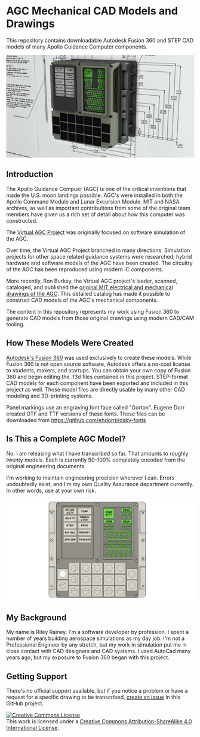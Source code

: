# AGC Mechanical CAD Models and Drawings

This repository contains downloadable Autodesk Fusion 360 and STEP CAD models of many Apollo Guidance Computer components.

![Assembled Model](images/ASSEMBLED-3.png)

## Introduction

The Apollo Guidance Compuer (AGC) is one of the critical inventions that made the U.S. moon landings possible. AGC's were installed in both the Apollo Command Module and Lunar Excursion Module. MIT and NASA archives, as well as important contributions from some
of the original team members have given us a rich set of detail about how this computer was constructed.

The [Virtual AGC Project](https://www.ibiblio.org/apollo/) was originally focused on software simulation 
of the AGC. 

Over time, the Virtual AGC Project branched in many directions. Simulation projects for other space related guidance systems
were researched; hybrid hardware and software models of the AGC have been created. The circuitry of the AGC has been reproduced using modern IC components. 

More recently, Ron Burkey, the Virtual AGC project's leader, scanned, cataloged, and published
the [original MIT electrical and mechanical drawings of the AGC](https://www.ibiblio.org/apollo/ElectroMechanical.html). This detailed catalog has made it possible to construct CAD models of the AGC's mechanical components.

The content in this repository represents my work using Fusion 360 to generate CAD models from those original drawings using modern CAD/CAM tooling.

## How These Models Were Created

[Autodesk's Fusion 360](https://www.autodesk.com/products/fusion-360/students-teachers-educators) was used exclusively to create these models. 
While Fusion 360 is not open source software, Autodesk offers a no-cost
license to students, makers, and startups. You can obtain your own copy of Fusion 360 and begin editing the .f3d files contained in this project. 
STEP-format CAD models for each component have been exported and included in this project as well. 
Those model files are directly usable by many other CAD modeling and 3D-printing systems.

Panel markings use an engraving font face called "Gorton". Eugene Dorr created OTF and TTF versions of these fonts. These files can be downloaded from https://github.com/ehdorrii/dsky-fonts 

## Is This a Complete AGC Model?

No. I am releasing what I have transcribed so far. That amounts to roughly twenty models. Each is currently 90-100% completely encoded from the original engineering documents.

I'm working to maintain engineering precision wherever I can. Errors undoubtedly exist, and I'm my own Quality
Assurance department currently. In other words, use at your own risk.

![Assembled Model](images/ASSEMBLED%201.png)

## My Background

My name is Riley Rainey. I'm a software developer by profession. I spent a number of years building aerospace simulations as my day job.
I'm not a Professional Engineer by any stretch, but my work in simulation put me in close contact with CAD designers and CAD systems. I used AutoCad many years ago, but my exposure to Fusion 360 began with this project.

## Getting Support

There's no official support available, but if you notice a problem or have a request for a specific drawing to be
transcribed, [create an issue](https://github.com/rrainey/agc-mechanical-cad/issues) in this GitHub project.


[![Creative Commons License](https://i.creativecommons.org/l/by-sa/4.0/88x31.png)](http://creativecommons.org/licenses/by-sa/4.0/)  
This work is licensed under a [Creative Commons Attribution-ShareAlike 4.0 International License](http://creativecommons.org/licenses/by-sa/4.0/).

